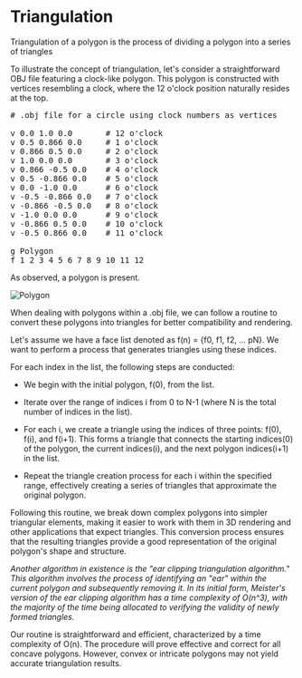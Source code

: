 # Triangulation
Triangulation of a polygon is the process of dividing a polygon into a series of triangles


To illustrate the concept of triangulation, let's consider a straightforward OBJ file featuring a clock-like polygon. This polygon is constructed with vertices resembling a clock, where the 12 o'clock position naturally resides at the top.
<pre>
# .obj file for a circle using clock numbers as vertices

v 0.0 1.0 0.0       # 12 o'clock
v 0.5 0.866 0.0     # 1 o'clock
v 0.866 0.5 0.0     # 2 o'clock
v 1.0 0.0 0.0       # 3 o'clock
v 0.866 -0.5 0.0    # 4 o'clock
v 0.5 -0.866 0.0    # 5 o'clock
v 0.0 -1.0 0.0      # 6 o'clock
v -0.5 -0.866 0.0   # 7 o'clock
v -0.866 -0.5 0.0   # 8 o'clock
v -1.0 0.0 0.0      # 9 o'clock
v -0.866 0.5 0.0    # 10 o'clock
v -0.5 0.866 0.0    # 11 o'clock

g Polygon
f 1 2 3 4 5 6 7 8 9 10 11 12
</pre>

As observed, a polygon is present.<br>

![Polygon](https://github.com/StefanJohnsen/TriangulationOBJ/blob/main/Pictures/triangulation.jpg)

When dealing with polygons within a .obj file, we can follow a routine to convert these polygons into triangles for better compatibility and rendering. 

Let's assume we have a face list denoted as f(n) = {f0, f1, f2, ... pN}. We want to perform a process that generates triangles using these indices.

For each index in the list, the following steps are conducted:

- We begin with the initial polygon, f(0), from the list.

- Iterate over the range of indices i from 0 to N-1 (where N is the total number of indices in the list).

- For each i, we create a triangle using the indices of three points: f(0), f(i), and f(i+1). 
This forms a triangle that connects the starting indices(0) of the polygon, the current indices(i), and the next polygon indices(i+1) in the list.

- Repeat the triangle creation process for each i within the specified range, effectively creating a series of triangles that approximate the original polygon.

Following this routine, we break down complex polygons into simpler triangular elements, making it easier to work with them in 3D rendering and other applications that expect triangles. This conversion process ensures that the resulting triangles provide a good representation of the original polygon's shape and structure.

*Another algorithm in existence is the "ear clipping triangulation algorithm." This algorithm involves the process of identifying an "ear" within the current polygon and subsequently removing it. In its initial form, Meister's version of the ear clipping algorithm has a time complexity of O(n^3), with the majority of the time being allocated to verifying the validity of newly formed triangles.*

Our routine is straightforward and efficient, characterized by a time complexity of O(n). The procedure will prove effective and correct for all concave polygons. However, convex or intricate polygons may not yield accurate triangulation results. 
